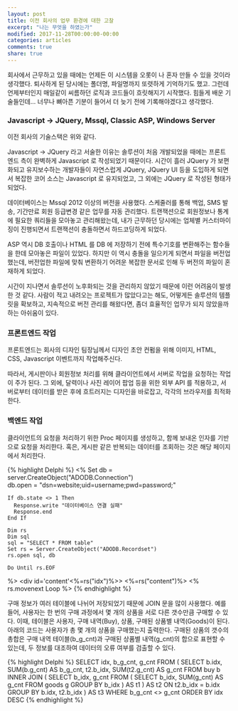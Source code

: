 ```yaml
---
layout: post
title: 이전 회사의 업무 환경에 대한 고찰
excerpt: "나는 무엇을 하였는가"
modified: 2017-11-28T00:00:00-00:00
categories: articles
comments: true
share: true
---
```


회사에서 근무하고 있을 때에는 언제든 이 시스템을 오롯이 나 혼자 만들 수 있을 것이라 생각했다. 퇴사하게 된 당시에는 폴더명, 파일명까지 또렷하게 기억하기도 했고. 그런데 언제부터인지 매일같이 씨름하던 로직과 코드들이 흐릿해지기 시작했다. 힘들게 배운 기술들인데... 너무나 뼈아픈 기분이 들어서 더 늦기 전에 기록해야겠다고 생각했다.

### Javascript -> JQuery, Mssql, Classic ASP, Windows Server

이전 회사의 기술스택은 위와 같다.

Javascript -> JQuery 라고 서술한 이유는 솔루션이 처음 개발되었을 때에는 프론트엔드 측이 완벽하게 Javascript 로 작성되었기 때문이다. 시간이 흘러 JQuery 가 보편화되고 유지보수하는 개발자들이 자연스럽게 JQuery, JQuery UI 등을 도입하게 되면서 복잡한 코어 소스는 Javascript 로 유지되었고, 그 외에는 JQuery 로 작성된 형태가 되었다.

데이터베이스는 Mssql 2012 이상의 버전을 사용했다. 스케줄러를 통해 백업, SMS 발송, 기간만료 회원 등급변경 같은 업무를 자동 관리했다. 트랜잭션으로 회원정보나 통계에 필요한 쿼리들을 모아놓고 관리해왔는데, 내가 근무하던 당시에는 업체별 커스터마이징이 진행되면서 트랜잭션이 충돌하면서 하드코딩하게 되었다.

ASP 역시 DB 호출이나 HTML 를 DB 에 저장하기 전에 특수기호를 변환해주는 함수들을 한데 모아놓은 파일이 있었다. 하지만 이 역시 충돌을 일으키게 되면서 파일을 버전업했는데, 버전업한 파일에 맞춰 변환하기 어려운 복잡한 문서로 인해 두 버전의 파일이 혼재하게 되었다.

시간이 지나면서 솔루션이 노후화되는 것을 관리하지 않았기 때문에 이런 어려움이 발생한 것 같다. 사람이 적고 내려오는 프로젝트가 많았다고는 해도, 어떻게든 솔루션의 템플릿을 확보하고, 지속적으로 버전 관리를 해왔다면, 좀더 효율적인 업무가 되지 않았을까 하는 아쉬움이 있다.

### 프론트엔드 작업

프론트엔드는 회사의 디자인 팀장님께서 디자인 초안 컨펌을 위해 이미지, HTML, CSS, Javascript 이벤트까지 작업해주신다.

따라서, 게시판이나 회원정보 처리를 위해 클라이언트에서 서버로 작업을 요청하는 작업이 주가 된다. 그 외에, 달력이나 사진 레이어 팝업 등을 위한 외부 API 를 적용하고, 서버로부터 데이터를 받은 후에 흐트러지는 디자인을 바로잡고, 각각의 브라우저를 최적화한다.

### 백엔드 작업

클라이언트의 요청을 처리하기 위한 Proc 페이지를 생성하고, 함께 보내온 인자를 기반으로 요청을 처리한다. 혹은, 게시판 같은 반복되는 데이터를 조회하는 것은 해당 페이지에서 처리한다.

{% highlight Delphi %}
  <%
    Set db = server.CreateObject("ADODB.Connection")  
    db.open = "dsn=website;uid=username;pwd=password;"  

    If db.state <> 1 Then
      Response.write "데이터베이스 연결 실패"
      Response.end
    End If

    Dim rs
    Dim sql
    sql = "SELECT * FROM table"
    Set rs = Server.CreateObject("ADODB.Recordset")      
    rs.open sql, db

    Do Until rs.EOF  
  %>
    <div id='content'<%=rs("idx")%>>
      <%=rs("content")%>
    </div>
  <%  
      rs.movenext
    Loop
  %>
{% endhighlight %}

구매 정보가 여러 테이블에 나뉘어 저장되었기 때문에 JOIN 문을 많이 사용했다. 예를 들어, 사용자는 한 번의 구매 과정에서 몇 개의 상품을 서로 다른 갯수만큼 구매할 수 있다. 이때, 테이블은 사용자, 구매 내역(Buy), 상품, 구매된 상품별 내역(Goods)이 된다. 아래의 코드는 사용자가 총 몇 개의 상품을 구매했는지 출력한다. 구매된 상품의 갯수의 총합은 구매 내역 테이블(b_g_cnt)과 구매된 상품별 내역(g_cnt)의 합으로 표현할 수 있는데, 두 정보를 대조하여 데이터의 오류 여부를 검출할 수 있다.

{% highlight Delphi %}
  SELECT idx, b_g_cnt, g_cnt FROM
    (
      SELECT
        b.idx,
        SUM(b.g_cnt) AS b_g_cnt,
        t2.b_idx,
        SUM(t2.g_cnt) AS g_cnt
      FROM buy b
      INNER JOIN
        (
          SELECT
            b_idx,
            g_cnt
          FROM
            (
              SELECT
                b_idx,
                SUM(g_cnt) AS g_cnt
              FROM goods g
              GROUP BY b_idx
            ) AS t1
        ) AS t2
      ON t2.b_idx = b.idx
      GROUP BY b.idx, t2.b_idx
    ) AS t3
  WHERE b_g_cnt <> g_cnt
  ORDER BY idx DESC
{% endhighlight %}
